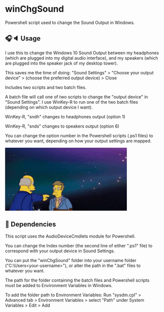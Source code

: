 # winChgSound
Powershell script used to change the Sound Output in Windows.

## :headphones::speaker: Usage

I use this to change the Windows 10 Sound Output between my headphones (which are plugged into my digital audio interface), and my speakers (which are plugged into the speaker jack of my desktop tower).

This saves me the time of doing: "Sound Settings" > "Choose your output device" > (choose the preferred output device) > Close

Includes two scripts and two batch files.

A batch file will call one of two scripts to change the "output device" in "Sound Settings". I use WinKey-R to run one of the two batch files (depending on which output device I want).

WinKey-R, "sndh" changes to headphones output (option 1)

WinKey-R, "snds" changes to speakers output (option 6)

You can change the option number in the Powershell scripts (.ps1 files) to whatever you want, depending on how your output settings are mapped.

![winChgSound.gif](img/winChgSound.gif)

## :turtle: Dependencies

This script uses the AudioDeviceCmdlets module for Powershell.

You can change the Index number (the second line of either ".ps1" file) to correspond with your output device in Sound Settings.

You can put the "winChgSound" folder into your username folder ("C:\Users\<your-username>\"), or alter the path in the ".bat" files to whatever you want.

The path for the folder containing the batch files and Powershell scripts must be added to Environment Variables in Windows. 

To add the folder path to Environment Variables: 
Run "sysdm.cpl" > Advanced tab > Environment Variables > select "Path" under System Variables > Edit > Add
